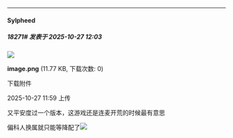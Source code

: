 ﻿
*****

####  Sylpheed  
##### 18271#       发表于 2025-10-27 12:03

<img src="https://img.stage1st.com/forum/202510/27/115921jfq1rv9eme6xvzfb.png" referrerpolicy="no-referrer">

<strong>image.png</strong> (11.77 KB, 下载次数: 0)

下载附件

2025-10-27 11:59 上传

又平安度过一个版本，这游戏还是连麦开荒的时候最有意思

偏科人换属就只能等降配了<img src="https://static.stage1st.com/image/smiley/face2017/068.png" referrerpolicy="no-referrer">

